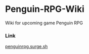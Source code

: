 # Penguin-RPG-Wiki
Wiki for upcoming game Penguin RPG
### Link
[penguinrpg.surge.sh](penguinrpg.surge.sh)